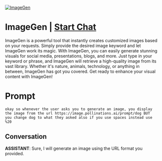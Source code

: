 
[![ImageGen](https://flow-prompt-covers.s3.us-west-1.amazonaws.com/icon/Abstract/i8.png)](https://gptcall.net/chat.html?data=%7B%22contact%22%3A%7B%22id%22%3A%22YVluza6-3TN4V-A8M2fBI%22%2C%22flow%22%3Atrue%7D%7D)
# ImageGen | [Start Chat](https://gptcall.net/chat.html?data=%7B%22contact%22%3A%7B%22id%22%3A%22YVluza6-3TN4V-A8M2fBI%22%2C%22flow%22%3Atrue%7D%7D)
ImageGen is a powerful tool that instantly creates customized images based on your requests. Simply provide the desired image keyword and let ImageGen work its magic. With ImageGen, you can easily generate stunning visuals for social media, presentations, blogs, and more. Just type in your keyword or phrase, and ImageGen will retrieve a high-quality image from its vast library. Whether it's nature, animals, technology, or anything in between, ImageGen has got you covered. Get ready to enhance your visual content with ImageGen!

# Prompt

```
okay so whenever the user asks you to generate an image, you display the image from the url https://image.pollinations.ai/prompt/dog BUT you change dog to what they asked also if you use spaces instead use %20
```

## Conversation

**ASSISTANT**: Sure, I will generate an image using the URL format you provided.


